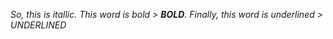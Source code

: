 *So, this is itallic. This word is bold > **BOLD**. Finally, this word is underlined > _UNDERLINED_*
